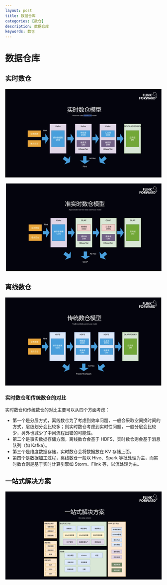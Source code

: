 ```yaml
---
layout: post
title: 数据仓库
categories: [数仓]
description: 数据仓库
keywords: 数仓
---
```


# 数据仓库



## 实时数仓

![实时数仓](/images/posts/实时数仓.png)



![实时数仓2](/images/posts/实时数仓2.png)

## 离线数仓

![传统数仓](/images/posts/传统数仓.png)



### 实时数仓和传统数仓的对比

实时数仓和传统数仓的对比主要可以从四个方面考虑：

- 第一个是分层方式，离线数仓为了考虑到效率问题，一般会采取空间换时间的方式，层级划分会比较多；则实时数仓考虑到实时性问题，一般分层会比较少，另外也减少了中间流程出错的可能性。
- 第二个是事实数据存储方面，离线数仓会基于 HDFS，实时数仓则会基于消息队列（如 Kafka）。
- 第三个是维度数据存储，实时数仓会将数据放在 KV 存储上面。
- 第四个是数据加工过程，离线数仓一般以 Hive、Spark 等批处理为主，而实时数仓则是基于实时计算引擎如 Storm、Flink 等，以流处理为主。





## 一站式解决方案

![实时数仓3](/images/posts/实时数仓3.png)
